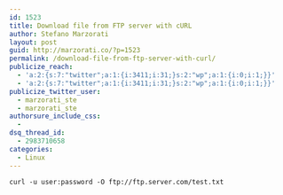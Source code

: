 ```yaml
---
id: 1523
title: Download file from FTP server with cURL
author: Stefano Marzorati
layout: post
guid: http://marzorati.co/?p=1523
permalink: /download-file-from-ftp-server-with-curl/
publicize_reach:
  - 'a:2:{s:7:"twitter";a:1:{i:3411;i:31;}s:2:"wp";a:1:{i:0;i:1;}}'
  - 'a:2:{s:7:"twitter";a:1:{i:3411;i:31;}s:2:"wp";a:1:{i:0;i:1;}}'
publicize_twitter_user:
  - marzorati_ste
  - marzorati_ste
authorsure_include_css:
  - 
dsq_thread_id:
  - 2983710658
categories:
  - Linux
---
```

`curl -u user:password -O ftp://ftp.server.com/test.txt`